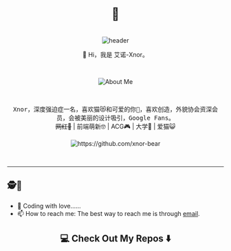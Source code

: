 <h1 align="center"> 👋 </h1>
<br>
<div align="center">
  <img src="https://raw.githubusercontent.com/Xnor-bear/Living-room-for-Pic/master/cat1.gif" alt="header"/>
</div>

<p align="center">
  🌱 Hi，我是 艾诺-Xnor。
</p>
<br>

<p align="center">
  <img align="center" alt="About Me" src="https://github-readme-stats.vercel.app/api?username=xnor-bear&show_icons=true" />
</p>
<br>
 
<p align="center">
  <samp>Xnor，深度强迫症一名，喜欢猫😻和可爱的你💖，喜欢创造，外貌协会资深会员，会被美丽的设计吸引，Google Fans。
  </samp>
  <br>
  <s>网红👻</s> | 前端萌新🤓 | ACG🎮 | 大学🐶 | 爱猫😺 
  <br> <br>
  <img src="https://komarev.com/ghpvc/?username=xnor-bear&label=偷瞄人数" alt="https://github.com/xnor-bear" />
</p>
<br>


--------

## 🕵🎏

- 🔭 Coding with love……
- 📫 How to reach me: The best way to reach me is through [email](mailto:xiangnorth@qq.com).

<h2  align="center">💻 Check Out My Repos ⬇️ </h2>
